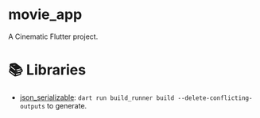 # movie_app

A Cinematic Flutter project.

# 📚 Libraries
- [json_serializable](https://pub.dev/packages/json_serializable):  `dart run build_runner build --delete-conflicting-outputs` to generate.


